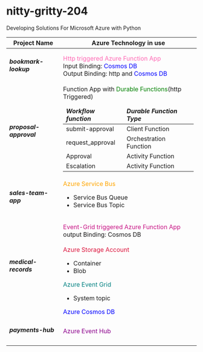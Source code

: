 # nitty-gritty-204
Developing Solutions For Microsoft Azure with Python



|Project Name | Azure Technology in use|
|-------------|------------------------|
|<h5>bookmark-lookup</h5>| <font color="hotpink">Http triggered Azure Function App</font><br> Input Binding: <font color="blue">Cosmos DB</font><br> Output Binding: http and <font color="blue">Cosmos DB</font>
|<h5>proposal-approval</h5>| Function App with <font color="green">Durable Functions</font>(http Triggered)<br><table><thead><tr><td><b><i>Workflow function</i></b></td><td><b><i>Durable Function Type</i></b></td></tr></thead><tbody><tr><td>submit-approval</td><td>Client Function</td></tr><tr><td>request_approval</td><td>Orchestration Function</td></tr><tr><td>Approval</td><td>Activity Function</td></tr><tr><td>Escalation</td><td>Activity Function</td></tr></tbody></table>|
|<h5>sales-team-app</h5>|<font color="orange">Azure Service Bus</font><ul><li>Service Bus Queue</li><li>Service Bus Topic</li></ul>|
|<h5>medical-records</h5>|<p><font color="mediumvioletred">Event-Grid triggered Azure Function App</font><br> output Binding: Cosmos DB<br><br><font color="crimson">Azure Storage Account</font><ul><li>Container</li><li>Blob</li></ul><font color="teal">Azure Event Grid</font><ul><li>System topic</li></ul><font color="blue">Azure Cosmos DB</font>|
|<h5>payments-hub<h5>| <font color="darkmagenta">Azure Event Hub</font>|


